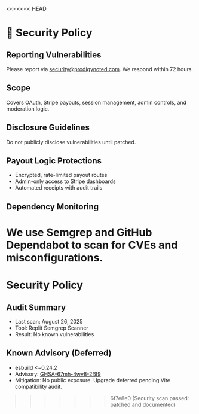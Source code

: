 <<<<<<< HEAD
# 🔐 Security Policy

## Reporting Vulnerabilities
Please report via [security@prodigynoted.com](mailto:security@prodigynoted.com). We respond within 72 hours.

## Scope
Covers OAuth, Stripe payouts, session management, admin controls, and moderation logic.

## Disclosure Guidelines
Do not publicly disclose vulnerabilities until patched.

## Payout Logic Protections
- Encrypted, rate-limited payout routes
- Admin-only access to Stripe dashboards
- Automated receipts with audit trails

## Dependency Monitoring
We use Semgrep and GitHub Dependabot to scan for CVEs and misconfigurations.
=======
# Security Policy

## Audit Summary
- Last scan: August 26, 2025
- Tool: Replit Semgrep Scanner
- Result: No known vulnerabilities

## Known Advisory (Deferred)
- esbuild <=0.24.2
- Advisory: [GHSA-67mh-4wv8-2f99](https://github.com/advisories/GHSA-67mh-4wv8-2f99)
- Mitigation: No public exposure. Upgrade deferred pending Vite compatibility audit.
>>>>>>> 6f7e8e0 (Security scan passed: patched and documented)
